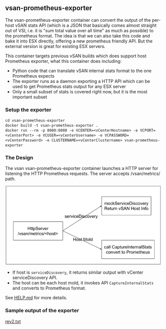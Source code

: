 ## vsan-prometheus-exporter
The vsan-prometheus-exporter container can convert the output of the per-host vSAN stats API (which is a 
JSON that basically comes almost straight out of VSI, i.e. it is "sum total value over all time"
as much as possible) to the prometheus format. The idea is that we can also take 
this code and bake it into ESX directly, offering a new prometheus friendly API.
But the external version is great for existing ESX servers.

This container targets previous vSAN builds which does support host Prometheus exporter, what this container does including:

* Python code that can translate vSAN internal stats format to the one Prometheus expects
* The exporter runs as a daemon exporting a HTTP API which can be used to get Prometheus stats output for any ESX server
* Only a small subset of stats is covered right now, but it is the most important subset

### Setup the exporter

```
cd vsan-prometheus-exporter
docker build -t vsan-prometheus-exporter .
docker run --rm -p 8080:8080 -e VCENTER=<vCenterHostname> -e VCPORT=<vCenterPort> -e VCUSER=<vCenterUsername> -e VCPASSWORD=<vCenterPassword> -e CLUSTERNAME=<vCenterClustername> vsan-prometheus-exporter
```

### The Design
The vsan vsan-prometheus-exporter container launches a HTTP server for listening the HTTP Prometheus requests.
The server accepts /vsan/metrics/<host> path. 

![prometheus-exporter](./exporter.png)

* If host is `serviceDiscovery`, it returns similar output with vCenter serviceDiscovery API.
* The host can be each host moId, it invokes API `CaptureInternalStats` and converts to Prometheus format.


See [HELP.md](HELP.md) for more details.

### Sample output of the exporter

[rev2.txt](rev2.txt)
